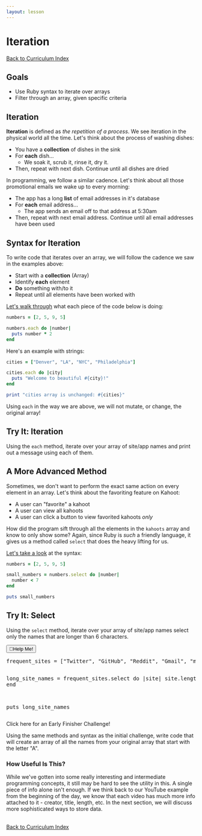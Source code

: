 ```yaml
---
layout: lesson
---
```


# Iteration

<a href="../">Back to Curriculum Index</a>

## Goals

- Use Ruby syntax to iterate over arrays
- Filter through an array, given specific criteria

## Iteration 

**Iteration** is defined as _the repetition of a process_. We see iteration in the physical world all the time. Let's think about the process of washing dishes:
- You have a **collection** of dishes in the sink
- For **each** dish...
  - We soak it, scrub it, rinse it, dry it.
- Then, repeat with next dish. Continue until all dishes are dried

In programming, we follow a similar cadence. Let's think about all those promotional emails we wake up to every morning:
- The app has a long **list** of email addresses in it's database
- For **each** email address...
  - The app sends an email off to that address at 5:30am
- Then, repeat with next email address. Continue until all email addresses have been used

## Syntax for Iteration

To write code that iterates over an array, we will follow the cadence we saw in the examples above:
- Start with a **collection** (Array)
- Identify **each** element
- **Do** something with/to it
- Repeat until all elements have been worked with

[Let's walk through](https://repl.it/@ameseee/each-intro#main.rb) what each piece of the code below is doing:

```ruby
numbers = [2, 5, 9, 5]

numbers.each do |number|
  puts number * 2
end
```

Here's an example with strings:

```ruby
cities = ["Denver", "LA", "NYC", "Philadelphia"]

cities.each do |city|
  puts "Welcome to beautiful #{city}!"
end

print "cities array is unchanged: #{cities}"
```

Using `each` in the way we are above, we will not mutate, or change, the original array!

<div class="try-it-new">
  <h2>Try It: Iteration</h2>
  <p>Using the <code class="try-it-code">each</code> method, iterate over your array of site/app names and print out a message using each of them.</p>
</div>

## A More Advanced Method

Sometimes, we don't want to perform the exact same action on every element in an array. Let's think about the favoriting feature on Kahoot:
- A user can "favorite" a kahoot
- A user can view all kahoots
- A user can click a button to view favorited kahoots _only_

How did the program sift through all the elements in the `kahoots` array and know to only show some? Again, since Ruby is _such_ a friendly language, it gives us a method called `select` that does the heavy lifting for us.

[Let's take a look](https://repl.it/@ameseee/select-intro) at the syntax:

```ruby
numbers = [2, 5, 9, 5]

small_numbers = numbers.select do |number|
  number < 7
end

puts small_numbers
```

<div class="try-it-new">
  <h2>Try It: Select</h2>
  <p>Using the <code class="try-it-code">select</code> method, iterate over your array of site/app names select only the names that are longer than 6 characters.</p>
  <div class="help-container">
    <button class="help-click">🤚Help Me!</button>
    <div class="help-toggle">
      <pre>frequent_sites = ["Twitter", "GitHub", "Reddit", "Gmail", "my bank"]

long_site_names = frequent_sites.select do |site|
  site.length > 6
end

puts long_site_names</pre>
    </div>
  </div>
  <div class="spicy-container">
    <p class="spicy-click">Click here for an Early Finisher Challenge!</p>
    <div class="spicy-toggle">
      <p>Using the same methods and syntax as the initial challenge, write code that will create an array of all the names from your original array that start with the letter "A".</p>
    </div>
  </div>
</div>

### How Useful Is This?

While we've gotten into some really interesting and intermediate programming concepts, it still may be hard to see the utility in this. A single piece of info alone isn't enough. If we think back to our YouTube example from the beginning of the day, we know that each video has much more info attached to it - creator, title, length, etc. In the next section, we will discuss more sophisticated ways to store data.

<br>
<a href="../">Back to Curriculum Index</a>